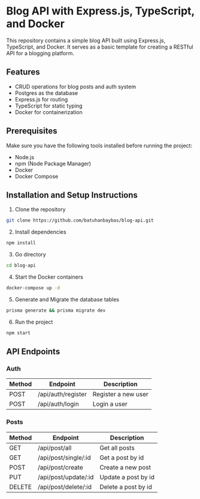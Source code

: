 # Blog API with Express.js, TypeScript, and Docker

This repository contains a simple blog API built using Express.js, TypeScript, and Docker. It serves as a basic template for creating a RESTful API for a blogging platform.

## Features

- CRUD operations for blog posts and auth system
- Postgres as the database
- Express.js for routing
- TypeScript for static typing
- Docker for containerization

## Prerequisites

Make sure you have the following tools installed before running the project:

- Node.js
- npm (Node Package Manager)
- Docker
- Docker Compose

## Installation and Setup Instructions

1. Clone the repository

```bash
git clone https://github.com/batuhanbaybas/blog-api.git
```

2. Install dependencies

```bash
npm install
```

3. Go directory

```bash
cd blog-api
```

4. Start the Docker containers

```bash
docker-compose up -d
```

5. Generate and Migrate the database tables

```bash
prisma generate && prisma migrate dev 
```

6. Run the project

```bash
npm start
```

## API Endpoints

### Auth

| Method | Endpoint | Description |
| --- | --- | --- |
| POST | /api/auth/register | Register a new user |
| POST | /api/auth/login | Login a user |

### Posts

| Method | Endpoint | Description |
| --- | --- | --- |
| GET | /api/post/all | Get all posts |
| GET | /api/post/single/:id | Get a post by id |
| POST | /api/post/create | Create a new post |
| PUT | /api/post/update/:id | Update a post by id |
| DELETE | /api/post/delete/:id | Delete a post by id |
